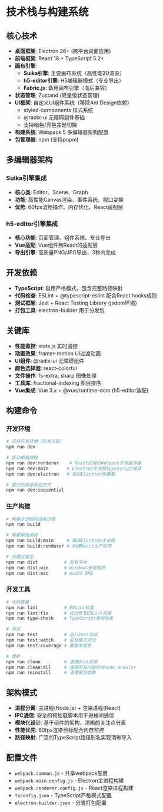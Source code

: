 # 技术栈与构建系统

## 核心技术

- **桌面框架**: Electron 26+ (跨平台桌面应用)
- **前端框架**: React 18 + TypeScript 5.2+
- **画布引擎**: 
  - **Suika引擎**: 主要画布系统（高性能2D渲染）
  - **h5-editor引擎**: H5编辑器模式（专业导出）
  - **Fabric.js**: 备用画布引擎（向后兼容）
- **状态管理**: Zustand (轻量级状态管理)
- **UI框架**: 自定义UI组件系统（移除Ant Design依赖）
  - styled-components 样式系统
  - @radix-ui 无障碍组件基础
  - 支持暗色/亮色主题切换
- **构建系统**: Webpack 5 多编辑器架构配置
- **包管理器**: npm (支持pnpm)

## 多编辑器架构

### Suika引擎集成
- **核心类**: Editor、Scene、Graph
- **功能**: 高性能Canvas渲染、事件系统、视口变换
- **优势**: 60fps流畅操作、内存优化、React适配层

### h5-editor引擎集成
- **核心功能**: 页面管理、组件系统、专业导出
- **Vue适配**: Vue组件到React的适配层
- **导出引擎**: 高质量PNG/JPG导出，3秒内完成

## 开发依赖

- **TypeScript**: 启用严格模式，包含完整路径映射
- **代码检查**: ESLint + @typescript-eslint 配合React hooks规则
- **测试框架**: Jest + React Testing Library (jsdom环境)
- **打包工具**: electron-builder 用于分发包

## 关键库

- **性能监控**: stats.js 实时监控
- **动画效果**: framer-motion UI过渡动画
- **UI组件**: @radix-ui 无障碍组件
- **颜色选择器**: react-colorful
- **文件操作**: fs-extra, sharp 图像处理
- **工具库**: fractional-indexing 图层排序
- **Vue集成**: Vue 3.x + @vue/runtime-dom (h5-editor适配)

## 构建命令

### 开发环境

```bash
# 启动开发环境（并发进程）
npm run dev

# 启动单独进程
npm run dev:renderer    # React应用的Webpack开发服务器
npm run dev:main       # Electron主进程TypeScript编译
npm run dev:electron   # 启动Electron热重载

# 替代的顺序启动方式
npm run dev:sequential
```

### 生产构建

```bash
# 构建主进程和渲染进程
npm run build

# 构建单独进程
npm run build:main     # 编译Electron主进程
npm run build:renderer # 构建React生产应用

# 创建分发包
npm run dist          # 所有平台
npm run dist:win      # Windows安装程序
npm run dist:mac      # macOS DMG
```

### 开发工具

```bash
# 代码质量
npm run lint          # ESLint检查
npm run lint:fix      # 自动修复ESLint问题
npm run type-check    # TypeScript类型检查

# 测试
npm run test          # 运行Jest测试
npm run test:watch    # 监视模式测试
npm run test:coverage # 覆盖率报告

# 维护
npm run clean         # 清理dist目录
npm run clean:all     # 清理所有内容包括node_modules
npm run reinstall     # 清理安装依赖
```

## 架构模式

- **进程分离**: 主进程(Node.js) + 渲染进程(React)
- **IPC通信**: 安全的预加载脚本用于进程间通信
- **模块化设计**: 基于组件的架构，清晰的关注点分离
- **性能优先**: 60fps渲染目标配合内存监控
- **路径映射**: 广泛的TypeScript路径别名实现清晰导入

## 配置文件

- `webpack.common.js` - 共享webpack配置
- `webpack.main.config.js` - Electron主进程构建
- `webpack.renderer.config.js` - React渲染进程构建
- `tsconfig.json` - TypeScript严格模式配置
- `electron-builder.json` - 分发打包配置
